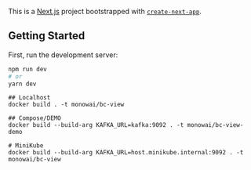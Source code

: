 This is a [Next.js](https://nextjs.org/) project bootstrapped with [`create-next-app`](https://github.com/vercel/next.js/tree/canary/packages/create-next-app).

## Getting Started

First, run the development server:

```bash
npm run dev
# or
yarn dev
```


```docker
## Localhost
docker build . -t monowai/bc-view
```
```docker
## Compose/DEMO
docker build --build-arg KAFKA_URL=kafka:9092 . -t monowai/bc-view-demo  
```
```docker
# MiniKube    
docker build --build-arg KAFKA_URL=host.minikube.internal:9092 . -t monowai/bc-view
```
